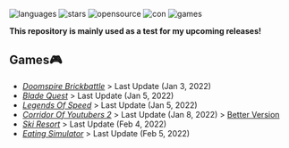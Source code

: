 ![languages](https://img.shields.io/github/languages/count/CheriBerrie/Berries-Scripts?color=red&label=Languages&logo=github&style=for-the-badge) ![stars](https://img.shields.io/github/stars/CheriBerrie/Berries-Scripts?color=critical&label=Stars&logo=github&style=for-the-badge) ![opensource](https://img.shields.io/badge/Open%20Source%3F-Sometimes-orange?style=for-the-badge&logo=github) ![con](https://img.shields.io/badge/Contributors-2-blue?style=for-the-badge&logo=github) ![games](https://img.shields.io/badge/Total%20Games-6-red?style=for-the-badge&logo=roblox)



**This repository is mainly used as a test for my upcoming releases!**


## Games🎮

- [*Doomspire Brickbattle*](https://web.roblox.com/games/1215581239/Doomspire-Brickbattle)  >  Last Update (Jan 3, 2022)
- [*Blade Quest*](https://web.roblox.com/games/6494523288/SPACE-Blade-Quest)  >  Last Update (Jan 5, 2022)
- [*Legends Of Speed*](https://web.roblox.com/games/3101667897/Legends-Of-Speed) > Last Update (Jan 5, 2022)
- [*Corridor Of Youtubers 2*](https://www.roblox.com/games/6083203018/Christmas-Corridor-Of-Youtubers-2) > Last Update (Jan 8, 2022) > [Better Version](https://raw.githubusercontent.com/CheriBerrie/Koyl-Pub/main/COY2.lua)
- [*Ski Resort*](https://www.roblox.com/games/18459893/Ski-Resort) > Last Update (Feb 4, 2022)
- [*Eating Simulator*](https://web.roblox.com/games/2227007504/Eating-Simulator) > Last Update (Feb 5, 2022)
